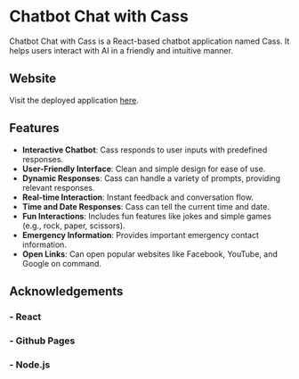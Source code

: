 # Chatbot Chat with Cass


Chatbot Chat with Cass is a React-based chatbot application named Cass. It helps users interact with AI in a friendly and intuitive manner.

## Website

Visit the deployed application [here](https://theawmaster.github.io/Chatbot-Chat-With-Cass).

## Features

- **Interactive Chatbot**: Cass responds to user inputs with predefined responses.
- **User-Friendly Interface**: Clean and simple design for ease of use.
- **Dynamic Responses**: Cass can handle a variety of prompts, providing relevant responses.
- **Real-time Interaction**: Instant feedback and conversation flow.
- **Time and Date Responses**: Cass can tell the current time and date.
- **Fun Interactions**: Includes fun features like jokes and simple games (e.g., rock, paper, scissors).
- **Emergency Information**: Provides important emergency contact information.
- **Open Links**: Can open popular websites like Facebook, YouTube, and Google on command.

## Acknowledgements
### - React
### - Github Pages
### - Node.js
